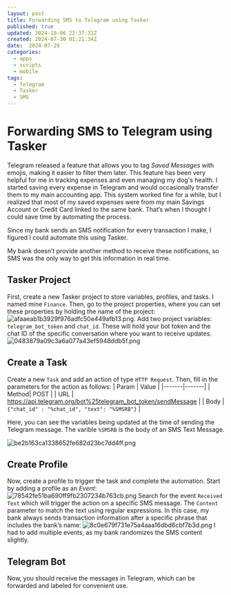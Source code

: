 ```yaml
---
layout: post
title: Forwarding SMS to Telegram using Tasker
published: true
updated: 2024-10-06 22:37:31Z
created: 2024-07-30 01:21:34Z
date:  2024-07-29
categories:
  - apps
  - scripts
  - mobile
tags:
  - Telegram
  - Tasker
  - SMS
---
```

# Forwarding SMS to Telegram using Tasker

Telegram released a feature that allows you to tag *Saved Messages* with emojis, making it easier to filter them later. This feature has been very helpful for me in tracking expenses and even managing my dog's health. I started saving every expense in Telegram and would occasionally transfer them to my main accounting app. This system worked fine for a while, but I realized that most of my saved expenses were from my main Savings Account or Credit Card linked to the same bank. That’s when I thought I could save time by automating the process.

Since my bank sends an SMS notification for every transaction I make, I figured I could automate this using Tasker.

My bank doesn’t provide another method to receive these notifications, so SMS was the only way to get this information in real time.
## Tasker Project
First, create a new Tasker project to store variables, profiles, and tasks. I named mine `Finance`. Then, go to the project properties, where you can set these properties by holding the name of the project:
![afaaeab1b3929f976adfc50e449afb13.png](../assets/afaaeab1b3929f976adfc50e449afb13.png).
Add two project variables: `telegram_bot_token` and `chat_id`. These will hold your bot token and the chat ID of the specific conversation where you want to receive updates.
![0483879a09c3a6a077a43ef5948ddb5f.png](../assets/0483879a09c3a6a077a43ef5948ddb5f.png)

## Create a Task
Create a new `Task` and add an action of type `HTTP Request`. Then, fill in the parameters for the action as follows:
| Param | Value |
|-------|-------|
| Method| POST  |
| URL | https://api.telegram.org/bot%25telegram_bot_token/sendMessage |
| Body | `{"chat_id" : "%chat_id", "text": "%SMSRB"}` |

Here, you can see the variables being updated at the time of sending the Telegram message. The varible `%SMSRB` is the body of an SMS Text Message.

![be2b163ca1338652fe682d23bc7dd4ff.png](../assets/be2b163ca1338652fe682d23bc7dd4ff.png)

## Create Profile
Now, create a profile to trigger the task and complete the automation. Start by adding a profile as an *Event*:
![78542fe51ba690ff9fb2307234b763cb.png](../assets/78542fe51ba690ff9fb2307234b763cb.png)
Search for the event  `Received Text` which will trigger the action on a specific SMS message. The  `Content`  parameter to match the text using regular expressions. In this case, my bank always sends transaction information after a specific phrase that includes the bank’s name:
![8c0e679f731e75a4aaa16dbd6cbf7b3d.png](../assets/8c0e679f731e75a4aaa16dbd6cbf7b3d.png)
I had to add multiple events, as my bank randomizes the SMS content slightly.
## Telegram Bot
Now, you should receive the messages in Telegram, which can be forwarded and labeled for convenient use.
